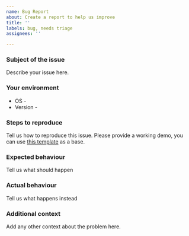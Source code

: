 ```yaml
---
name: Bug Report
about: Create a report to help us improve
title: ''
labels: bug, needs triage
assignees: ''

---
```


### Subject of the issue
Describe your issue here.

### Your environment
* OS -
* Version -

### Steps to reproduce
Tell us how to reproduce this issue. Please provide a working demo, you can use [this template](https://plnkr.co/edit/XorWgI?p=preview) as a base.

### Expected behaviour
Tell us what should happen

### Actual behaviour
Tell us what happens instead

### Additional context
Add any other context about the problem here.
